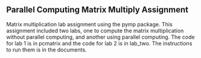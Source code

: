 ## Parallel Computing Matrix Multiply Assignment

Matrix multiplication lab assignment using the pymp package.
This assignment included two labs, one to compute the matrix
multiplication without parallel computing, and another using
parallel computing. The code for lab 1 is in pcmatrix and the
code for lab 2 is in lab_two. The instructions to run them is
in the documents.
